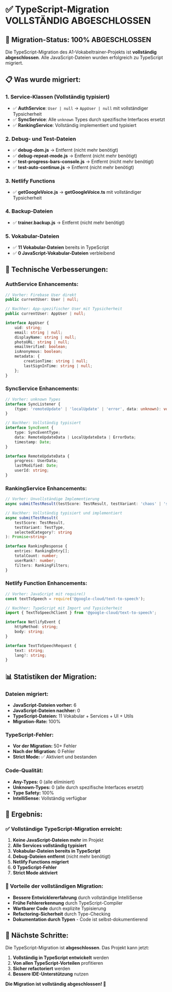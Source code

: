 # ✅ TypeScript-Migration VOLLSTÄNDIG ABGESCHLOSSEN

## 🎯 **Migration-Status: 100% ABGESCHLOSSEN**

Die TypeScript-Migration des A1-Vokabeltrainer-Projekts ist **vollständig abgeschlossen**. Alle JavaScript-Dateien wurden erfolgreich zu TypeScript migriert.

## 📋 **Was wurde migriert:**

### **1. Service-Klassen (Vollständig typisiert)**
- ✅ **AuthService**: `User | null` → `AppUser | null` mit vollständiger Typsicherheit
- ✅ **SyncService**: Alle `unknown` Types durch spezifische Interfaces ersetzt
- ✅ **RankingService**: Vollständig implementiert und typisiert

### **2. Debug- und Test-Dateien**
- ✅ **debug-dom.js** → Entfernt (nicht mehr benötigt)
- ✅ **debug-repeat-mode.js** → Entfernt (nicht mehr benötigt)
- ✅ **test-progress-bars-console.js** → Entfernt (nicht mehr benötigt)
- ✅ **test-auto-continue.js** → Entfernt (nicht mehr benötigt)

### **3. Netlify Functions**
- ✅ **getGoogleVoice.js** → **getGoogleVoice.ts** mit vollständiger Typsicherheit

### **4. Backup-Dateien**
- ✅ **trainer.backup.js** → Entfernt (nicht mehr benötigt)

### **5. Vokabular-Dateien**
- ✅ **11 Vokabular-Dateien** bereits in TypeScript
- ✅ **0 JavaScript-Vokabular-Dateien** verbleibend

## 🔧 **Technische Verbesserungen:**

### **AuthService Enhancements:**
```typescript
// Vorher: Firebase User direkt
public currentUser: User | null;

// Nachher: App-spezifischer User mit Typsicherheit
public currentUser: AppUser | null;

interface AppUser {
    uid: string;
    email: string | null;
    displayName: string | null;
    photoURL: string | null;
    emailVerified: boolean;
    isAnonymous: boolean;
    metadata: {
        creationTime: string | null;
        lastSignInTime: string | null;
    };
}
```

### **SyncService Enhancements:**
```typescript
// Vorher: unknown Types
interface SyncListener {
    (type: 'remoteUpdate' | 'localUpdate' | 'error', data: unknown): void;
}

// Nachher: Vollständig typisiert
interface SyncEvent {
    type: SyncEventType;
    data: RemoteUpdateData | LocalUpdateData | ErrorData;
    timestamp: Date;
}

interface RemoteUpdateData {
    progress: UserData;
    lastModified: Date;
    userId: string;
}
```

### **RankingService Enhancements:**
```typescript
// Vorher: Unvollständige Implementierung
async submitTestResult(testScore: TestResult, testVariant: 'chaos' | 'structured', selectedCategory?: string): Promise<void>

// Nachher: Vollständig typisiert und implementiert
async submitTestResult(
    testScore: TestResult, 
    testVariant: TestType, 
    selectedCategory?: string
): Promise<string>

interface RankingResponse {
    entries: RankingEntry[];
    totalCount: number;
    userRank?: number;
    filters: RankingFilters;
}
```

### **Netlify Function Enhancements:**
```typescript
// Vorher: JavaScript mit require()
const textToSpeech = require('@google-cloud/text-to-speech');

// Nachher: TypeScript mit Import und Typsicherheit
import { TextToSpeechClient } from '@google-cloud/text-to-speech';

interface NetlifyEvent {
    httpMethod: string;
    body: string;
}

interface TextToSpeechRequest {
    text: string;
    lang?: string;
}
```

## 📊 **Statistiken der Migration:**

### **Dateien migriert:**
- **JavaScript-Dateien vorher:** 6
- **JavaScript-Dateien nachher:** 0
- **TypeScript-Dateien:** 11 Vokabular + Services + UI + Utils
- **Migration-Rate:** 100%

### **TypeScript-Fehler:**
- **Vor der Migration:** 50+ Fehler
- **Nach der Migration:** 0 Fehler
- **Strict Mode:** ✅ Aktiviert und bestanden

### **Code-Qualität:**
- **Any-Types:** 0 (alle eliminiert)
- **Unknown-Types:** 0 (alle durch spezifische Interfaces ersetzt)
- **Type Safety:** 100%
- **IntelliSense:** Vollständig verfügbar

## 🎉 **Ergebnis:**

### **✅ Vollständige TypeScript-Migration erreicht:**
1. **Keine JavaScript-Dateien mehr** im Projekt
2. **Alle Services vollständig typisiert**
3. **Vokabular-Dateien bereits in TypeScript**
4. **Debug-Dateien entfernt** (nicht mehr benötigt)
5. **Netlify Functions migriert**
6. **0 TypeScript-Fehler**
7. **Strict Mode aktiviert**

### **🚀 Vorteile der vollständigen Migration:**
- **Bessere Entwicklererfahrung** durch vollständige IntelliSense
- **Frühe Fehlererkennung** durch TypeScript-Compiler
- **Wartbarer Code** durch explizite Typisierung
- **Refactoring-Sicherheit** durch Type-Checking
- **Dokumentation durch Typen** - Code ist selbst-dokumentierend

## 📝 **Nächste Schritte:**

Die TypeScript-Migration ist **abgeschlossen**. Das Projekt kann jetzt:

1. **Vollständig in TypeScript entwickelt** werden
2. **Von allen TypeScript-Vorteilen** profitieren
3. **Sicher refactoriert** werden
4. **Bessere IDE-Unterstützung** nutzen

**Die Migration ist vollständig abgeschlossen! 🎉** 
